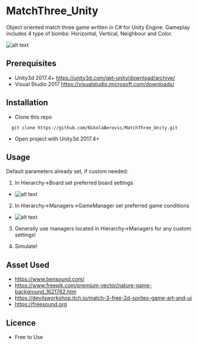 # MatchThree_Unity
Object oriented match three game written in C# for Unity Engine. Gameplay includes 4 type of bombs: Horizontal, Vertical, Neighbour and Color.

![alt text](https://lh4.googleusercontent.com/KzC_axA6cmfmTzl06PEb9vdNH5O_5dLuM-x3tUz8xTHFrOOXO71jHcSobLTkT_ElCj_ret0W9Bb98nS4nZ7A=w1366-h654)

## Prerequisites
- Unity3d 2017.4+ https://unity3d.com/get-unity/download/archive/
- Visual Studio 2017 https://visualstudio.microsoft.com/downloads/

## Installation
- Clone this repo
```
  git clone https://github.com/NikolaBerovic/MatchThree_Unity.git
```
- Open project with Unity3d 2017.4+

## Usage
Default parameters already set, if custom needed:
1. In Hierarchy->Board set preferred board settings
- ![alt text](https://lh5.googleusercontent.com/Y4Yln-N5m1I-sCzsz-k0iSofU3FRRbv8gfjyfuCSgVWDawPOoSlrHe1p_wtgWe2I34FTvbN9k33pNZSqckYE=w1366-h654)
  
2. In Hierarchy->Managers->GameManager set preferred game conditions
- ![alt text](https://lh4.googleusercontent.com/kUITPXn8MVnADfDh4PRO2s_onSBXk7VothjYiozGMkeOdZU-eAIR_dUETR-8qI-J-lkzXHe0JCrH_Vbp_--6=w1366-h654
)
3. Generally use managers located in Hierarchy->Managers for any custom settings!

4. Simulate!

## Asset Used
- https://www.bensound.com/
- https://www.freepik.com/premium-vector/nature-game-background_1621762.htm
- https://devilsworkshop.itch.io/match-3-free-2d-sprites-game-art-and-ui
- https://freesound.org

## Licence
- Free to Use
